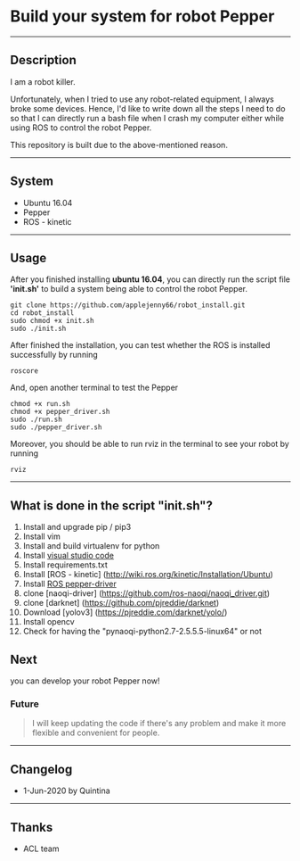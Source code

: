 # Build your system for robot Pepper

----
## Description
I am a robot killer. 

Unfortunately, when I tried to use any robot-related equipment, I always broke some devices. Hence, I'd like to write down all the steps I need to do so that I can directly run a bash file when I crash my computer either while using ROS to control the robot Pepper.

This repository is built due to the above-mentioned reason.

----
## System
* Ubuntu 16.04
* Pepper
* ROS - kinetic

----
## Usage
After you finished installing **ubuntu 16.04**, you can directly run the script file **'init.sh'** to build a system being able to control the robot Pepper. 
    
    git clone https://github.com/applejenny66/robot_install.git
    cd robot_install
    sudo chmod +x init.sh
    sudo ./init.sh

After finished the installation, you can test whether the ROS is installed successfully by running
    
    roscore

And, open another terminal to test the Pepper

    chmod +x run.sh
    chmod +x pepper_driver.sh
    sudo ./run.sh
    sudo ./pepper_driver.sh

Moreover, you should be able to run rviz in the terminal to see your robot by running

    rviz


----
## What is done in the script "init.sh"?
1. Install and upgrade pip / pip3
2. Install vim
3. Install and build virtualenv for python
4. Install [visual studio code](https://packages.microsoft.com/repos/vscode)
5. Install requirements.txt
6. Install [ROS - kinetic] (http://wiki.ros.org/kinetic/Installation/Ubuntu)
7. Install [ROS pepper-driver](http://wiki.ros.org/pepper/Tutorial_kinetic)
8. clone [naoqi-driver] (https://github.com/ros-naoqi/naoqi_driver.git)
9. clone [darknet] (https://github.com/pjreddie/darknet)
10. Download [yolov3] (https://pjreddie.com/darknet/yolo/)
11. Install opencv
12. Check for having the "pynaoqi-python2.7-2.5.5.5-linux64" or not

## Next
you can develop your robot Pepper now!

### Future
>I will keep updating the code if there's any problem and make it more flexible and convenient for people.

----
## Changelog
* 1-Jun-2020 by Quintina

----
## Thanks
* ACL team
